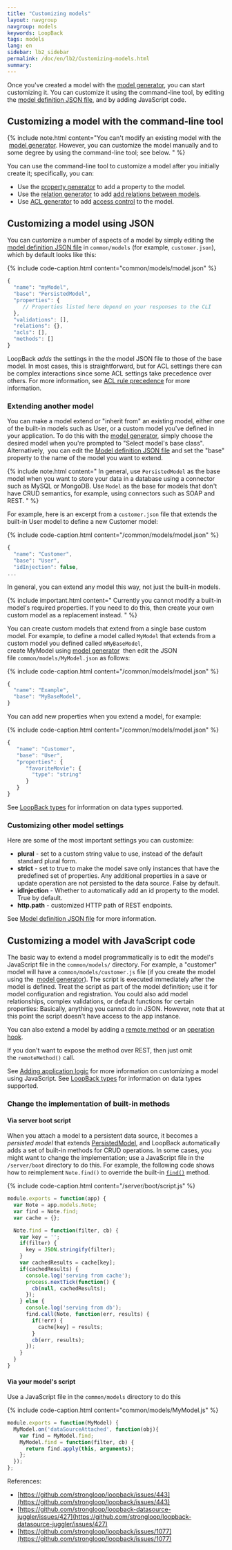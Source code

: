 ```yaml
---
title: "Customizing models"
layout: navgroup
navgroup: models
keywords: LoopBack
tags: models
lang: en
sidebar: lb2_sidebar
permalink: /doc/en/lb2/Customizing-models.html
summary:
---
```


Once you've created a model with the [model generator](Model-generator.html), you can start customizing it.
You can customize it using the command-line tool, by editing the [model definition JSON file](Model-definition-JSON-file.html), and by adding JavaScript code.

## Customizing a model with the command-line tool

{% include note.html content="You can't modify an existing model with the  [model generator](Model-generator.html). However, you can customize the model manually and to some degree by using the command-line tool; see below.
" %}

You can use the command-line tool to customize a model after you initially create it; specifically, you can:

* Use the [property generator](Property-generator.html) to add a property to the model.
* Use the [relation generator](Relation-generator.html) to add [add relations between models](Creating-model-relations.html).
* Use [ACL generator](ACL-generator.html) to add [access control](Controlling-data-access.html) to the model.

## Customizing a model using JSON

You can customize a number of aspects of a model by simply editing the
[model definition JSON file](Model-definition-JSON-file.html) in `common/models` (for example, `customer.json`), which by default looks like this:

{% include code-caption.html content="common/models/model.json" %}
```javascript
{
  "name": "myModel",
  "base": "PersistedModel",
  "properties": {
     // Properties listed here depend on your responses to the CLI
  },
  "validations": [],
  "relations": {},
  "acls": [],
  "methods": []
}
```

LoopBack _adds_ the settings in the the model JSON file to those of the base model.
In most cases, this is straightforward, but for ACL settings there can be complex interactions since some ACL settings take precedence over others.
For more information, see [ACL rule precedence](Controlling-data-access.html#acl-rule-precedence) for more information.

### Extending another model

You can make a model extend or "inherit from" an existing model, either one of the built-in models such as User, or a custom model you've defined in your application.
To do this with the [model generator](Model-generator.html), simply choose the desired model when you're prompted to "Select model's base class".
Alternatively,  you can edit the [Model definition JSON file](Model-definition-JSON-file.html) and set the "base" property to the name of the model you want to extend.

{% include note.html content="
In general, use `PersistedModel` as the base model when you want to store your data in a database using a connector such as MySQL or MongoDB.  Use `Model` as the base for models that don't have CRUD semantics, for example, using connectors such as SOAP and REST.
" %}

For example, here is an excerpt from a `customer.json` file that extends the built-in User model to define a new Customer model:

{% include code-caption.html content="/common/models/model.json" %}
```javascript
{
  "name": "Customer",
  "base": "User",
  "idInjection": false,
...
```

In general, you can extend any model this way, not just the built-in models.

{% include important.html content="
Currently you cannot modify a built-in model's required properties. If you need to do this, then create your own custom model as a replacement instead.
" %}

You can create custom models that extend from a single base custom model.
For example, to define a model called `MyModel` that extends from a custom model you defined called `mMyBaseModel`,
create MyModel using [model generator](Model-generator.html) 
then edit the JSON file `common/models/MyModel.json` as follows:

{% include code-caption.html content="/common/models/model.json" %}
```javascript
{
  "name": "Example",
  "base": "MyBaseModel",
}
```

You can add new properties when you extend a model, for example:

{% include code-caption.html content="/common/models/model.json" %}
```javascript
{
   "name": "Customer",
   "base": "User",
   "properties": {
      "favoriteMovie": {
        "type": "string"
      }
   }
}
```

See [LoopBack types](LoopBack-types.html) for information on data types supported.

### Customizing other model settings

Here are some of the most important settings you can customize:

* **plural** - set to a custom string value to use, instead of the default standard plural form.
* **strict** - set to true to make the model save only instances that have the predefined set of properties.
  Any additional properties in a save or update operation are not persisted to the data source. False by default.
* **idInjection** - Whether to automatically add an id property to the model. True by default.
* **http.path** - customized HTTP path of REST endpoints.

See [Model definition JSON file](Model-definition-JSON-file.html#top-level-properties) for more information.

## Customizing a model with JavaScript code

The basic way to extend a model programmatically is to edit the model's JavaScript file in the `common/models/` directory.
For example, a "customer" model will have a `common/models/customer.js` file (if you create the model using the 
[model generator](Model-generator.html)).
The script is executed immediately after the model is defined.
Treat the script as part of the model definition; use it for model configuration and registration.
You could also add model relationships, complex validations, or default functions for certain properties: Basically, anything you cannot do in JSON.
However, note that at this point the script doesn't have access to the app instance.  

You can also extend a model by adding a [remote method](Remote-methods.html) or an  [operation hook](Operation-hooks.html).

If you don't want to expose the method over REST, then just omit the `remoteMethod()` call.

See [Adding application logic](Adding-application-logic.html) for more information on customizing a model using JavaScript.
See [LoopBack types](LoopBack-types.html) for information on data types supported.

### Change the implementation of built-in methods

#### Via server boot script

When you attach a model to a persistent data source, it becomes a _persisted model_ that extends
[PersistedModel](https://apidocs.strongloop.com/loopback/#persistedmodel),
and LoopBack automatically adds a set of built-in methods for CRUD operations.
In some cases, you might want to change the implementation; use a JavaScript file in the `/server/boot` directory to do this.
For example, the following code shows how to reimplement `Note.find()` to override the built-in
[`find()`](http://apidocs.strongloop.com/loopback/#persistedmodelfindfilter-callback) method.

{% include code-caption.html content="/server/boot/script.js" %}
```javascript
module.exports = function(app) {
  var Note = app.models.Note;
  var find = Note.find;
  var cache = {};

  Note.find = function(filter, cb) {
    var key = '';
    if(filter) {
      key = JSON.stringify(filter);
    }
    var cachedResults = cache[key];
    if(cachedResults) {
      console.log('serving from cache');
      process.nextTick(function() {
        cb(null, cachedResults);
      });
    } else {
      console.log('serving from db');
      find.call(Note, function(err, results) {
        if(!err) {
          cache[key] = results;
        }
        cb(err, results);
      });
    }
  }
}
```

#### Via your model's script

Use a JavaScript file in the `common/models` directory to do this

{% include code-caption.html content="common/models/MyModel.js" %}
```javascript
module.exports = function(MyModel) {
  MyModel.on('dataSourceAttached', function(obj){
    var find = MyModel.find;
    MyModel.find = function(filter, cb) {
      return find.apply(this, arguments);
    };
  });
};
```

References:

* [https://github.com/strongloop/loopback/issues/443](https://github.com/strongloop/loopback/issues/443)
* [https://github.com/strongloop/loopback-datasource-juggler/issues/427](https://github.com/strongloop/loopback-datasource-juggler/issues/427)
* [https://github.com/strongloop/loopback/issues/1077](https://github.com/strongloop/loopback/issues/1077)
